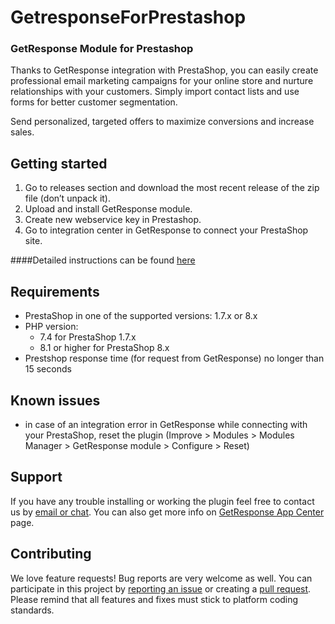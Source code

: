 # GetresponseForPrestashop

### GetResponse Module for Prestashop

Thanks to GetResponse integration with PrestaShop, you can easily create professional email marketing campaigns for your
online store and nurture relationships with your customers. Simply import contact lists and use forms for better
customer segmentation.

Send personalized, targeted offers to maximize conversions and increase sales.

## Getting started

1. Go to releases section and download the most recent release of the zip file (don’t unpack it).
2. Upload and install GetResponse module.
3. Create new webservice key in Prestashop.
4. Go to integration center in GetResponse to connect your PrestaShop site.

####Detailed instructions can be found [here](https://www.getresponse.com/help/how-can-i-fully-integrate-my-prestashop-with-getresponse.html)

## Requirements
- PrestaShop in one of the supported versions: 1.7.x or 8.x
- PHP version:
  - 7.4 for PrestaShop 1.7.x
  - 8.1 or higher for PrestaShop 8.x
- Prestshop response time (for request from GetResponse) no longer than 15 seconds

## Known issues
- in case of an integration error in GetResponse while connecting with your PrestaShop, reset the plugin (Improve > Modules > Modules Manager > GetResponse module > Configure > Reset)

## Support

If you have any trouble installing or working the plugin feel free to contact us by
[email or chat](https://support.getresponse.com/). You can also get more info
on [GetResponse App Center](https://www.getresponse.com/integrations) page.

## Contributing

We love feature requests! Bug reports are very welcome as well. You can participate in this project
by [reporting an issue](https://github.com/GetResponse/GetresponseForPrestashop/issues)
or creating a [pull request](https://github.com/GetResponse/GetresponseForPrestashop/pulls). Please remind that all features and fixes
must stick to platform coding standards.